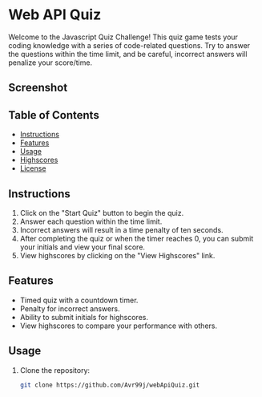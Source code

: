 # Web API Quiz

Welcome to the Javascript Quiz Challenge! This quiz game tests your coding knowledge with a series of code-related questions. Try to answer the questions within the time limit, and be careful, incorrect answers will penalize your score/time.

## Screenshot



## Table of Contents

- [Instructions](#instructions)
- [Features](#features)
- [Usage](#usage)
- [Highscores](#highscores)
- [License](#license)

## Instructions

1. Click on the "Start Quiz" button to begin the quiz.
2. Answer each question within the time limit.
3. Incorrect answers will result in a time penalty of ten seconds.
4. After completing the quiz or when the timer reaches 0, you can submit your initials and view your final score.
5. View highscores by clicking on the "View Highscores" link.

## Features

- Timed quiz with a countdown timer.
- Penalty for incorrect answers.
- Ability to submit initials for highscores.
- View highscores to compare your performance with others.

## Usage

1. Clone the repository:

   ```bash
   git clone https://github.com/Avr99j/webApiQuiz.git


